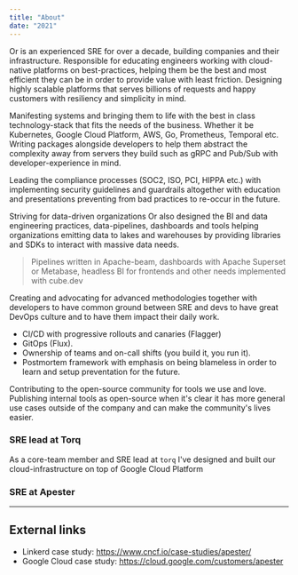 ```yaml
---
title: "About"
date: "2021"
---
```


Or is an experienced SRE for over a decade, building companies and their infrastructure.
Responsible for educating engineers working with cloud-native platforms on best-practices,
helping them be the best and most efficient they can be in order to provide value with least friction.
Designing highly scalable platforms that serves billions of requests and happy customers with resiliency and simplicity in mind.

Manifesting systems and bringing them to life with the best in class technology-stack that fits the needs of the business.
Whether it be Kubernetes, Google Cloud Platform, AWS, Go, Prometheus, Temporal etc.
Writing packages alongside developers to help them abstract the complexity away from servers they build
such as gRPC and Pub/Sub with developer-experience in mind.

Leading the compliance processes (SOC2, ISO, PCI, HIPPA etc.) with implementing security guidelines and guardrails altogether
with education and presentations preventing from bad practices to re-occur in the future.

Striving for data-driven organizations Or also designed the BI and data engineering practices, data-pipelines, dashboards
and tools helping organizations emitting data to lakes and warehouses by providing libraries and SDKs to interact with massive data needs.
> Pipelines written in Apache-beam, dashboards with Apache Superset or Metabase, headless BI for frontends and other needs implemented with cube.dev

Creating and advocating for advanced methodologies together with developers to have common ground between SRE and devs 
to have great DevOps culture and to have them impact their daily work.
- CI/CD with progressive rollouts and canaries (Flagger)
- GitOps (Flux).
- Ownership of teams and on-call shifts (you build it, you run it).
- Postmortem framework with emphasis on being blameless in order to learn and setup preventation for the future.

Contributing to the open-source community for tools we use and love.
Publishing internal tools as open-source when it's clear it has more general use cases outside of the company and can make the community's lives easier.

### SRE lead at Torq

As a core-team member and SRE lead at `torq` I've designed and built our
cloud-infrastructure on top of Google Cloud Platform

### SRE at Apester


---
## External links

- Linkerd case study: https://www.cncf.io/case-studies/apester/
- Google Cloud case study: https://cloud.google.com/customers/apester
